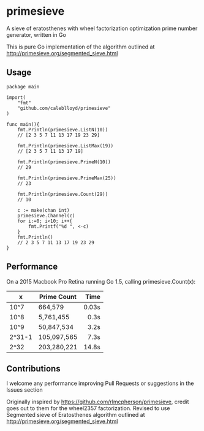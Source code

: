 # primesieve

A sieve of eratosthenes with wheel factorization optimization prime number generator, written in Go

This is pure Go implementation of the algorithm outlined at http://primesieve.org/segmented_sieve.html

Usage
-----

	package main

	import(
		"fmt"
		"github.com/caleblloyd/primesieve"
	)

	func main(){
		fmt.Println(primesieve.ListN(10))
		// [2 3 5 7 11 13 17 19 23 29]

		fmt.Println(primesieve.ListMax(19))
		// [2 3 5 7 11 13 17 19]

		fmt.Println(primesieve.PrimeN(10))
		// 29

		fmt.Println(primesieve.PrimeMax(25))
		// 23

		fmt.Println(primesieve.Count(29))
		// 10

		c := make(chan int)
		primesieve.Channel(c)
		for i:=0; i<10; i++{
			fmt.Printf("%d ", <-c)
		}
		fmt.Println()
		// 2 3 5 7 11 13 17 19 23 29
	}

Performance
-----------

On a 2015 Macbook Pro Retina running Go 1.5, calling primesieve.Count(x):

| x      	| Prime Count 	|  Time 	|
|--------	|-------------	|------:	|
| 10^7   	| 664,579     	| 0.03s 	|
| 10^8   	| 5,761,455   	| 0.3s  	|
| 10^9   	| 50,847,534  	| 3.2s  	|
| 2^31-1 	| 105,097,565 	| 7.3s  	|
| 2^32   	| 203,280,221 	| 14.8s 	|


Contributions
-------------

I welcome any performance improving Pull Requests or suggestions in the Issues section

Originally inspired by https://github.com/rlmcpherson/primesieve, credit goes out to
them for the wheel2357 factorization. Revised to use Segmented sieve of
Eratosthenes algorithm outlined at http://primesieve.org/segmented_sieve.html
